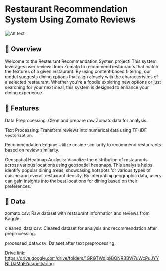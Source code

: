 # Restaurant Recommendation System Using Zomato Reviews

![Alt text](https://almablog-media.s3.ap-south-1.amazonaws.com/Frame_20_1a75195609.png)


## 📖 Overview

Welcome to the Restaurant Recommendation System project! This system leverages user reviews from Zomato to recommend restaurants that match the features of a given restaurant. By using content-based filtering, our model suggests dining options that align closely with the characteristics of a selected restaurant. Whether you're a foodie exploring new options or just searching for your next meal, this system is designed to enhance your dining experience.

## 🚀 Features

Data Preprocessing: Clean and prepare raw Zomato data for analysis.

Text Processing: Transform reviews into numerical data using TF-IDF vectorization.

Recommendation Engine: Utilize cosine similarity to recommend restaurants based on review similarity.

Geospatial Heatmap Analysis: Visualize the distribution of restaurants across various locations using geospatial heatmaps. This analysis helps identify popular dining areas, showcasing hotspots for various types of cuisine and overall restaurant density. By integrating geographic data, users can gain insights into the best locations for dining based on their preferences.

## 📑 Data

zomato.csv: Raw dataset with restaurant information and reviews from Kaggle.

cleaned_data.csv: Cleaned dataset for analysis and recommendation after preprocessing.

processed_data.csv: Dataset after text preprocessing.

Drive link: https://drive.google.com/drive/folders/1GRGTWdlpkBONRBBW7uWcPuJYYNLDJMqF?usp=sharing
